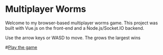 # Multiplayer Worms

Welcome to my browser-based multiplayer worms game. This project was built with Vue.js on the front-end and a Node.js/Socket.IO backend. 

Use the arrow keys or WASD to move. The grows the largest wins


#[Play the game](https://multiplayer-worms.onrender.com)